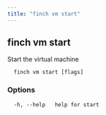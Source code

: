 ```yaml
---
title: "finch vm start"
---
```

## finch vm start

Start the virtual machine

```
  finch vm start [flags]
```

### Options
```
  -h, --help   help for start
```
